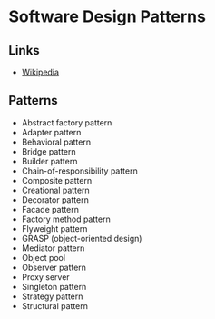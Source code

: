 # Software Design Patterns

## Links

- [Wikipedia](https://en.wikipedia.org/wiki/Software_design_pattern)

## Patterns

- Abstract factory pattern
- Adapter pattern
- Behavioral pattern
- Bridge pattern
- Builder pattern
- Chain-of-responsibility pattern
- Composite pattern
- Creational pattern
- Decorator pattern
- Facade pattern
- Factory method pattern
- Flyweight pattern
- GRASP (object-oriented design)
- Mediator pattern
- Object pool
- Observer pattern
- Proxy server
- Singleton pattern
- Strategy pattern
- Structural pattern
